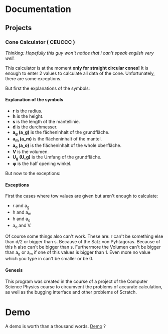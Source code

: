 # Documentation
## Projects
### Cone Calculator ( CEUCCC )
*Thinking: Hopefully this guy won't notice that i can't speak english very well.*

This calculator is at the moment **only for straight circular cones!**
It is enough to enter 2 values to calculate all data of the cone.
Unfortunately, there are some exceptions.

But first the explanations of the symbols:
#### Explanation of the symbols
- **r** is the radius.
- **h** is the height.
- **s** is the length of the mantellinie.
- **d** is the durchmesser.
- **a<sub>g</sub> (a_g)** is the fächeninhalt of the grundfläche.
- **a<sub>m</sub> (a_m)** is the flächeninhalt of the mantel.
- **a<sub>o</sub> (a_o)** is the flächeninhalt of the whole oberfläche.
- **V** is the volumen.
- **U<sub>g</sub> (U_g)** is the Umfang of the grundfläche.
- **φ** is the half opening winkel.

But now to the exceptions:
#### Exceptions
First the cases where tow values are given but aren't enough to calculate:
- r and a<sub>g</sub>
- h and a<sub>m</sub>
- h and a<sub>o</sub>
- a<sub>o</sub> and V.

Of course some things also can't work. These are:
r can't be something else than d/2 or bigger than s. Because of the Satz von Pyhtagoras. Because of this h also can't be bigger than s. 
Furthermore the Volumen can't be bigger than a<sub>g</sub> or a<sub>m</sub> if one of this values is bigger than 1. 
Even more no value which you type in can't be smaller or be 0.
#### Genesis
This program was created in the course of a project of the Computer Science Physics course to circumvent the problems of accurate calculation, as well as the bugging interface and other problems of Scratch.

# Demo
A demo is worth than a thousand words. 
[Demo](https://raw.githack.com/finoarthur4/Universal-Project/main/public/index.html)
?